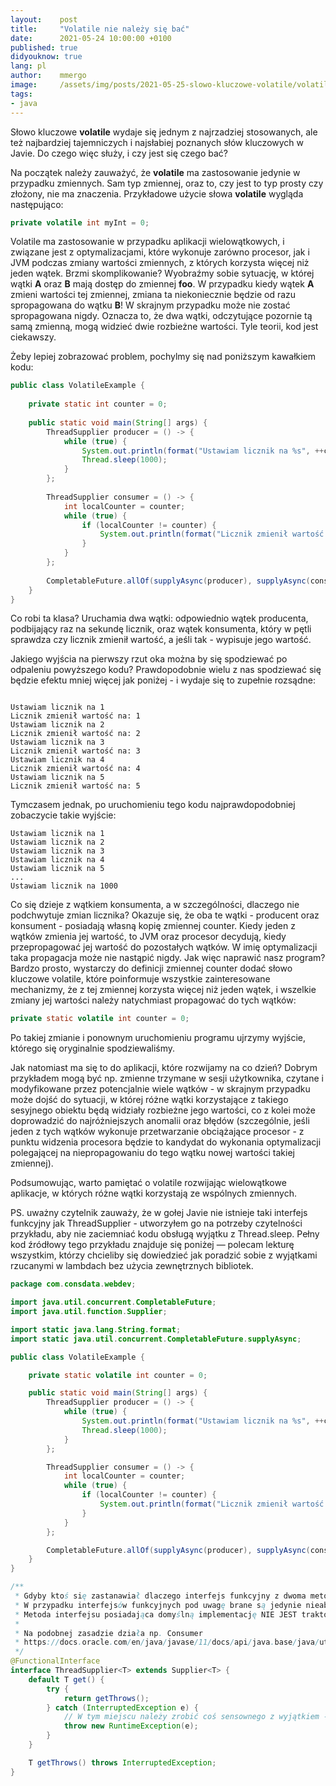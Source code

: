 ```yaml
---
layout:    post
title:     "Volatile nie należy się bać"
date:      2021-05-24 10:00:00 +0100
published: true
didyouknow: true
lang: pl
author:    mmergo
image:     /assets/img/posts/2021-05-25-slowo-kluczowe-volatile/volatile.png
tags:
- java
---
```


Słowo kluczowe **volatile** wydaje się jednym z najrzadziej stosowanych, ale też najbardziej tajemniczych i najsłabiej poznanych słów kluczowych w Javie. Do czego więc służy, i czy jest się czego bać?

Na początek należy zauważyć, że **volatile** ma zastosowanie jedynie w przypadku zmiennych. Sam typ zmiennej, oraz to, czy jest to typ prosty czy złożony, nie ma znaczenia. Przykładowe użycie słowa **volatile** wygląda następująco:

```java
private volatile int myInt = 0;
```
Volatile ma zastosowanie w przypadku aplikacji wielowątkowych, i związane jest z optymalizacjami, które wykonuje zarówno procesor, jak i JVM podczas zmiany wartości zmiennych, z których korzysta więcej niż jeden wątek. Brzmi skomplikowanie? Wyobraźmy sobie sytuację, w której wątki **A** oraz **B** mają dostęp do zmiennej **foo**. W przypadku kiedy wątek **A** zmieni wartości tej zmiennej, zmiana ta niekoniecznie będzie od razu spropagowana do wątku **B**! W skrajnym przypadku może nie zostać spropagowana nigdy. Oznacza to, że dwa wątki, odczytujące pozornie tą samą zmienną, mogą widzieć dwie rozbieżne wartości. Tyle teorii, kod jest ciekawszy.

Żeby lepiej zobrazować problem, pochylmy się nad poniższym kawałkiem kodu:

```java
public class VolatileExample {
 
    private static int counter = 0;
 
    public static void main(String[] args) {
        ThreadSupplier producer = () -> {
            while (true) {
                System.out.println(format("Ustawiam licznik na %s", ++counter));
                Thread.sleep(1000);
            }
        };
 
        ThreadSupplier consumer = () -> {
            int localCounter = counter;
            while (true) {
                if (localCounter != counter) {
                    System.out.println(format("Licznik zmienił wartość na: %s", localCounter = counter));
                }
            }
        };
 
        CompletableFuture.allOf(supplyAsync(producer), supplyAsync(consumer)).join();
    }
}
```

Co robi ta klasa? Uruchamia dwa wątki: odpowiednio wątek producenta, podbijający raz na sekundę licznik, oraz wątek konsumenta, który w pętli sprawdza czy licznik zmienił wartość, a jeśli tak - wypisuje jego wartość.

Jakiego wyjścia na pierwszy rzut oka można by się spodziewać po odpaleniu powyższego kodu? Prawdopodobnie wielu z nas spodziewać się będzie efektu mniej więcej jak poniżej - i wydaje się to zupełnie rozsądne:

```

Ustawiam licznik na 1
Licznik zmienił wartość na: 1
Ustawiam licznik na 2
Licznik zmienił wartość na: 2
Ustawiam licznik na 3
Licznik zmienił wartość na: 3
Ustawiam licznik na 4
Licznik zmienił wartość na: 4
Ustawiam licznik na 5
Licznik zmienił wartość na: 5
```

Tymczasem jednak, po uruchomieniu tego kodu najprawdopodobniej zobaczycie takie wyjście:

```
Ustawiam licznik na 1
Ustawiam licznik na 2
Ustawiam licznik na 3
Ustawiam licznik na 4
Ustawiam licznik na 5
...
Ustawiam licznik na 1000
```

Co się dzieje z wątkiem konsumenta, a w szczególności, dlaczego nie podchwytuje zmian licznika? Okazuje się, że oba te wątki - producent oraz konsument - posiadają własną kopię zmiennej counter. Kiedy jeden z wątków zmienia jej wartość, to JVM oraz procesor decydują, kiedy przepropagować jej wartość do pozostałych wątków. W imię optymalizacji taka propagacja może nie nastąpić nigdy. Jak więc naprawić nasz program? Bardzo prosto, wystarczy do definicji zmiennej counter dodać słowo kluczowe volatile, które poinformuje wszystkie zainteresowane mechanizmy, że z tej zmiennej korzysta więcej niż jeden wątek, i wszelkie zmiany jej wartości należy natychmiast propagować do tych wątków:

```java
private static volatile int counter = 0;
```

Po takiej zmianie i ponownym uruchomieniu programu ujrzymy wyjście, którego się oryginalnie spodziewaliśmy.

Jak natomiast ma się to do aplikacji, które rozwijamy na co dzień? Dobrym przykładem mogą być np. zmienne trzymane w sesji użytkownika, czytane i modyfikowane przez potencjalnie wiele wątków - w skrajnym przypadku może dojść do sytuacji, w której różne wątki korzystające z takiego sesyjnego obiektu będą widziały rozbieżne jego wartości, co z kolei może doprowadzić do najróżniejszych anomalii oraz błędów (szczególnie, jeśli jeden z tych wątków wykonuje przetwarzanie obciążające procesor - z punktu widzenia procesora będzie to kandydat do wykonania optymalizacji polegającej na niepropagowaniu do tego wątku nowej wartości takiej zmiennej).

Podsumowując, warto pamiętać o volatile rozwijając wielowątkowe aplikacje, w których różne wątki korzystają ze wspólnych zmiennych.



PS. uważny czytelnik zauważy, że w gołej Javie nie istnieje taki interfejs funkcyjny jak ThreadSupplier - utworzyłem go na potrzeby czytelności przykładu, aby nie zaciemniać kodu obsługą wyjątku z Thread.sleep. Pełny kod źródłowy tego przykładu znajduje się poniżej — polecam lekturę wszystkim, którzy chcieliby się dowiedzieć jak poradzić sobie z wyjątkami rzucanymi w lambdach bez użycia zewnętrznych bibliotek.

```java
package com.consdata.webdev;

import java.util.concurrent.CompletableFuture;
import java.util.function.Supplier;

import static java.lang.String.format;
import static java.util.concurrent.CompletableFuture.supplyAsync;

public class VolatileExample {

    private static volatile int counter = 0;

    public static void main(String[] args) {
        ThreadSupplier producer = () -> {
            while (true) {
                System.out.println(format("Ustawiam licznik na %s", ++counter));
                Thread.sleep(1000);
            }
        };

        ThreadSupplier consumer = () -> {
            int localCounter = counter;
            while (true) {
                if (localCounter != counter) {
                    System.out.println(format("Licznik zmienił wartość na: %s", localCounter = counter));
                }
            }
        };

        CompletableFuture.allOf(supplyAsync(producer), supplyAsync(consumer)).join();
    }
}

/**
 * Gdyby ktoś się zastanawiał dlaczego interfejs funkcyjny z dwoma metodami w ogóle działa:
 * W przypadku interfejsów funkcyjnych pod uwagę brane są jedynie nieabstrakcyjne metody interfejsu.
 * Metoda interfejsu posiadająca domyślną implementację NIE JEST traktowana jako abstrakcyjna.
 *
 * Na podobnej zasadzie działa np. Consumer
 * https://docs.oracle.com/en/java/javase/11/docs/api/java.base/java/util/function/Consumer.html
 */
@FunctionalInterface
interface ThreadSupplier<T> extends Supplier<T> {
    default T get() {
        try {
            return getThrows();
        } catch (InterruptedException e) {
            // W tym miejscu należy zrobić coś sensownego z wyjątkiem - minimum zalogować.
            throw new RuntimeException(e);
        }
    }

    T getThrows() throws InterruptedException;
}
```
